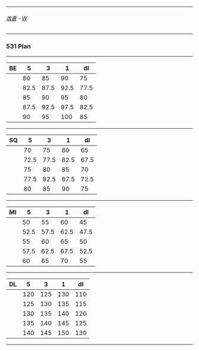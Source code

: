
---

###### [改善](https://github.com/ttltrk/0C/blob/master/README.MD) - [W](https://github.com/ttltrk/ELSE/blob/master/PWR/PWR.MD)

---

### 531 Plan

---

|   BE|    5|    3|    1|   dl| 
|-----|-----|-----|-----|-----| 
|     |   80|   85|   90|   75| 
|     | 82.5| 87.5| 92.5| 77.5| 
|     |   85|   90|   95|   80| 
|     | 87.5| 92.5| 97.5| 82.5| 
|     |   90|   95|  100|   85| 

---

|   SQ|    5|    3|    1|   dl| 
|-----|-----|-----|-----|-----| 
|     |   70|   75|   80|   65| 
|     | 72.5| 77.5| 82.5| 67.5| 
|     |   75|   80|   85|   70| 
|     | 77.5| 82.5| 87.5| 72.5| 
|     |   80|   85|   90|   75| 

---

|   MI|    5|    3|    1|   dl| 
|-----|-----|-----|-----|-----| 
|     |   50|   55|   60|   45| 
|     | 52.5| 57.5| 62.5| 47.5| 
|     |   55|   60|   65|   50| 
|     | 57.5| 62.5| 67.5| 52.5| 
|     |   60|   65|   70|   55| 

---

|   DL|    5|    3|    1|   dl| 
|-----|-----|-----|-----|-----| 
|     |  120|  125|  130|  110| 
|     |  125|  130|  135|  115| 
|     |  130|  135|  140|  120| 
|     |  135|  140|  145|  125| 
|     |  140|  145|  150|  130|  

---
